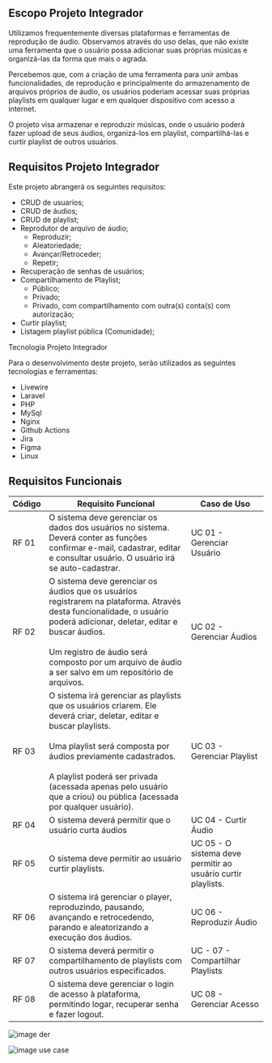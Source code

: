 ## Escopo Projeto Integrador 

  Utilizamos frequentemente diversas plataformas e ferramentas de reprodução de áudio. Observamos através do uso delas, que não existe uma ferramenta que o usuário possa adicionar suas próprias músicas e organizá-las da forma que mais o agrada.

  Percebemos que, com a criação de uma ferramenta para unir ambas funcionalidades, de reprodução e principalmente do armazenamento de arquivos próprios de áudio, os usuários poderiam acessar suas próprias playlists em qualquer lugar e em qualquer dispositivo com acesso a internet.

  O  projeto visa armazenar e reproduzir músicas, onde o usuário poderá fazer upload de seus áudios, organizá-los em playlist, compartilhá-las e curtir playlist de outros usuários.

## Requisitos Projeto Integrador 

Este projeto abrangerá os seguintes requisitos:

- CRUD de usuarios;
- CRUD de áudios;
- CRUD de playlist;
- Reprodutor de arquivo de áudio;
    - Reproduzir;
    - Aleatoriedade;
    - Avançar/Retroceder;
    - Repetir;
- Recuperação de senhas de usuários;
- Compartilhamento de Playlist;
    - Público;
    - Privado;
    - Privado, com compartilhamento com outra(s) conta(s) com autorização;
- Curtir playlist;
- Listagem playlist pública (Comunidade);



Tecnologia Projeto Integrador 

Para o desenvolvimento deste projeto, serão utilizados as seguintes tecnologias e ferramentas:

- Livewire
- Laravel
- PHP
- MySql
- Nginx
- Github Actions
- Jira
- Figma
- Linux


## Requisitos Funcionais

| Código   | Requisito Funcional  | Caso de Uso  |
|---|---|---|
| RF 01  | O sistema deve gerenciar os dados dos usuários no sistema. Deverá conter as funções confirmar e-mail, cadastrar, editar e consultar usuário. O usuário irá se auto-cadastrar.  | UC 01 - Gerenciar Usuário   |
| RF 02  | O sistema deve gerenciar os áudios que os usuários registrarem na plataforma. Através desta funcionalidade, o usuário poderá adicionar, deletar, editar e buscar áudios. <br><br>Um registro de áudio será composto por um arquivo de áudio a ser salvo em um repositório de arquivos.| UC 02 - Gerenciar Áudios  |
| RF 03  | O sistema irá gerenciar as playlists que os usuários criarem. Ele deverá criar, deletar, editar e buscar playlists.<br><br>Uma  playlist será composta por áudios previamente cadastrados.<br><br>A playlist poderá ser privada (acessada apenas pelo usuário que a criou) ou pública (acessada por qualquer usuário). | UC 03 - Gerenciar Playlist  |
| RF 04  | O sistema deverá permitir que o usuário curta áudios   | UC 04 - Curtir Áudio  |
| RF 05  | O sistema deve permitir ao usuário curtir playlists.  | UC 05 - O sistema deve permitir ao usuário curtir playlists.  |
| RF 06  | O sistema irá gerenciar o player, reproduzindo, pausando, avançando e retrocedendo, parando e aleatorizando a execução dos áudios.  | UC 06 - Reproduzir Áudio  |
| RF 07  | O sistema deverá permitir o compartilhamento de playlists com outros usuários especificados.  | UC - 07 - Compartilhar Playlists  |
| RF 08  | O sistema deve gerenciar o login de acesso à plataforma, permitindo logar, recuperar senha e fazer logout.  | UC 08 - Gerenciar Acesso  |


![image der](https://drive.google.com/uc?id=1LMLLHZEM-z-QbKreWGGDtPjS5acn5Ld-)

![image use case](https://drive.google.com/uc?id=1Qge2HpD9hEhUC3afSUG2u9O5hoVMvBjH)